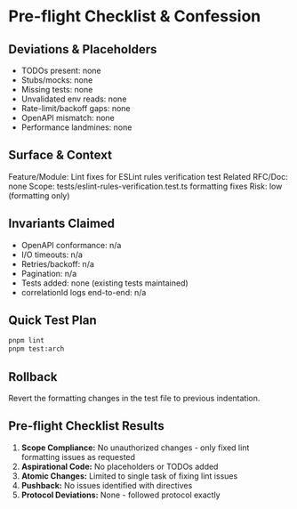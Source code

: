 # Pre-flight Checklist & Confession

## Deviations & Placeholders
- TODOs present: none
- Stubs/mocks: none  
- Missing tests: none
- Unvalidated env reads: none
- Rate-limit/backoff gaps: none
- OpenAPI mismatch: none
- Performance landmines: none

## Surface & Context
Feature/Module: Lint fixes for ESLint rules verification test
Related RFC/Doc: none
Scope: tests/eslint-rules-verification.test.ts formatting fixes
Risk: low (formatting only)

## Invariants Claimed
- OpenAPI conformance: n/a
- I/O timeouts: n/a
- Retries/backoff: n/a
- Pagination: n/a
- Tests added: none (existing tests maintained)
- correlationId logs end-to-end: n/a

## Quick Test Plan
```bash
pnpm lint
pnpm test:arch
```

## Rollback
Revert the formatting changes in the test file to previous indentation.

## Pre-flight Checklist Results
1. **Scope Compliance:** No unauthorized changes - only fixed lint formatting issues as requested
2. **Aspirational Code:** No placeholders or TODOs added
3. **Atomic Changes:** Limited to single task of fixing lint issues
4. **Pushback:** No issues identified with directives 
5. **Protocol Deviations:** None - followed protocol exactly